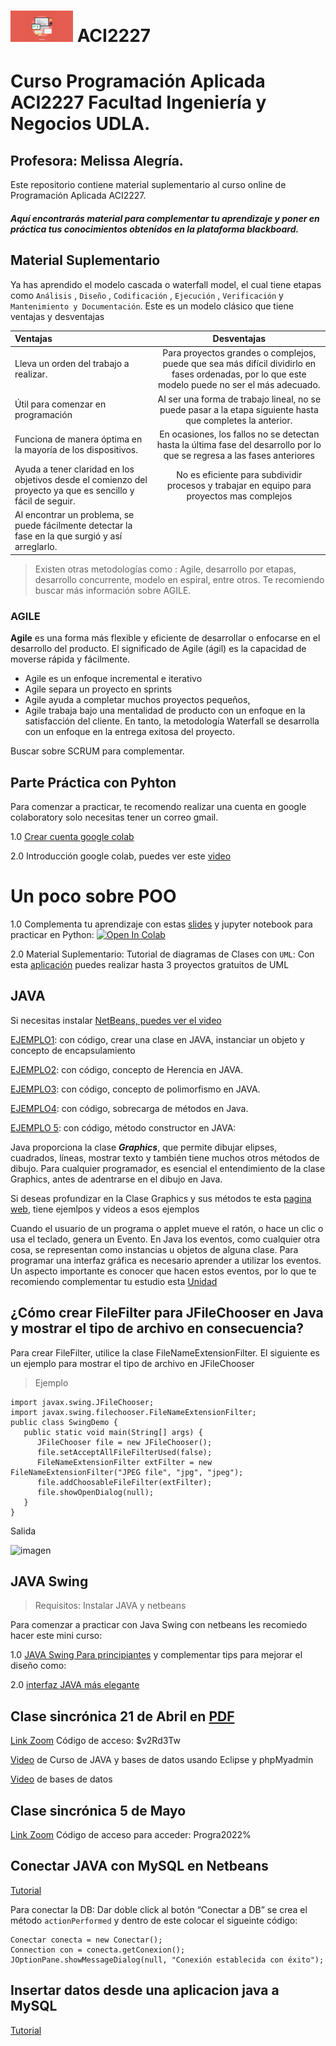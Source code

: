 # <img aling src="https://github.com/malegria01/ACI2227/blob/main/img/programacion.jpg" alt="drawing" width="100">  ACI2227  
 


# Curso Programación Aplicada ACI2227 Facultad Ingeniería y Negocios UDLA.

## Profesora: Melissa Alegría. 

Este repositorio contiene material suplementario al curso online de Programación Aplicada ACI2227.
 
##### Aquí encontrarás material para complementar tu aprendizaje y poner en práctica tus conocimientos obtenidos en la plataforma blackboard.


## Material Suplementario 

Ya has aprendido el modelo cascada o waterfall model, el cual tiene etapas como ```Análisis``` , ```Diseño``` , ```Codificación``` , ```Ejecución``` , ```Verificación``` y ```Mantenimiento y Documentación```.
Este es un modelo clásico que tiene ventajas y desventajas

| Ventajas| Desventajas         
|:--------------------|:--------------------:|
| Lleva un orden del trabajo a realizar. |  Para proyectos grandes o complejos, puede que sea más difícil dividirlo en fases ordenadas, por lo que este modelo puede no ser el más adecuado.
| Útil para comenzar en programación | Al ser una forma de trabajo lineal, no  se puede pasar a la etapa siguiente hasta que completes la anterior.
| Funciona de manera óptima en la mayoría de los dispositivos. | En ocasiones, los fallos no se detectan hasta la última fase del desarrollo por lo que  se regresa a las fases anteriores
| Ayuda a tener claridad en los objetivos desde el comienzo del proyecto ya que es sencillo y fácil de seguir. | No es eficiente para subdividir procesos y trabajar en equipo para proyectos mas complejos
|Al encontrar un problema, se puede fácilmente detectar la fase en la que surgió y así arreglarlo.


> Existen otras metodologías como : 
Agile, desarrollo por etapas, desarrollo concurrente, modelo en espiral, entre otros. Te recomiendo buscar más información sobre AGILE.

### AGILE
**Agile** es una forma más flexible y eficiente de desarrollar o enfocarse en el desarrollo del producto. El significado de Agile (ágil) es la capacidad de moverse rápida y fácilmente.

* Agile es un enfoque incremental e iterativo
* Agile separa un proyecto en sprints
* Agile ayuda a completar muchos proyectos pequeños, 
* Agile trabaja bajo una mentalidad de producto con un enfoque en la satisfacción del cliente. En tanto, la metodología Waterfall se desarrolla con un enfoque en la entrega exitosa del proyecto.

Buscar sobre SCRUM para complementar.

## Parte Práctica con Pyhton

Para comenzar a practicar, te recomendo realizar una cuenta en google colaboratory  solo necesitas tener un correo gmail. 

1.0 [Crear cuenta google colab](https://colab.research.google.com/)

2.0 Introducción google colab, puedes ver este [video](https://www.youtube.com/watch?v=8VFYs3Ot_aA)


# Un poco sobre POO

1.0 Complementa tu aprendizaje con estas [slides](https://github.com/malegria01/ACI2227/blob/main/material/Clase3.pdf) y jupyter notebook para practicar en Python:
[![Open In Colab](https://colab.research.google.com/assets/colab-badge.svg)](https://colab.research.google.com/github/malegria01/ACI222/blob/main/jupyter-notebook/Clase3-IntroduccionClasesObjetos.ipynb)

2.0 Material Suplementario: Tutorial de diagramas de Clases con `UML`: Con esta [aplicación](https://www.lucidchart.com/pages/es/tutorial-de-diagrama-de-clases-uml) puedes realizar hasta 3 proyectos gratuitos de UML


## JAVA
Si necesitas instalar [NetBeans, puedes  ver el video](https://www.youtube.com/watch?v=uQRkycWKq24)


[EJEMPLO1](https://javautodidacta.es/instanciar-un-objeto-en-java/):  con código, crear una clase en JAVA, instanciar un objeto y concepto de encapsulamiento

[EJEMPLO2](https://jarroba.com/herencia-en-la-programacion-orientada-a-objetos-ejemplo-en-java/): con código, concepto de Herencia en JAVA.


[EJEMPLO3](https://ifgeekthen.nttdata.com/es/polimorfismo-en-java-programaci%C3%B3n-orientada-objetos): con código, concepto de polimorfismo en JAVA.

[EJEMPLO4](https://javadesdecero.es/poo/sobrecarga-de-metodos/): con código, sobrecarga de métodos en Java.

[EJEMPLO 5](http://puntocomnoesunlenguaje.blogspot.com/2012/07/normal-0-21-false-false-false_103.html): con código, método constructor en JAVA:


Java proporciona la clase ***Graphics***, que permite dibujar elipses, cuadrados, líneas, mostrar texto y también tiene muchos otros métodos de dibujo. Para cualquier programador, es esencial el entendimiento de la clase Graphics, antes de adentrarse en el dibujo en Java.

Si deseas profundizar en la Clase Graphics y sus métodos te esta [pagina web](https://www.tutorialesprogramacionya.com/javaya/detalleconcepto.php?codigo=130&punto=&inicio=), tiene ejemlpos y videos a esos ejemplos


Cuando el usuario de un programa o applet mueve el ratón, o hace un clic o usa el teclado, genera un Evento. En Java los eventos, como cualquier otra cosa, se representan como instancias u objetos de alguna clase. Para programar una interfaz gráfica es necesario aprender a utilizar los eventos.
Un aspecto importante es conocer que hacen estos eventos, por lo que te recomiendo complementar tu estudio esta [Unidad](https://arquimedes.matem.unam.mx/pasados/java_profundizacion/index4.htm)


## ¿Cómo crear FileFilter para JFileChooser en Java y mostrar el tipo de archivo en consecuencia?

Para crear FileFilter, utilice la clase FileNameExtensionFilter. El siguiente es un ejemplo para mostrar el tipo de archivo en JFileChooser

>Ejemplo

```
import javax.swing.JFileChooser;
import javax.swing.filechooser.FileNameExtensionFilter;
public class SwingDemo {
   public static void main(String[] args) {
      JFileChooser file = new JFileChooser();
      file.setAcceptAllFileFilterUsed(false);
      FileNameExtensionFilter extFilter = new FileNameExtensionFilter("JPEG file", "jpg", "jpeg");
      file.addChoosableFileFilter(extFilter);
      file.showOpenDialog(null);
   }
}

```

Salida

![imagen](https://user-images.githubusercontent.com/8738096/161644808-c647794e-41ee-43a5-8bee-befe4de77821.png)



## JAVA Swing 

>Requisitos: Instalar JAVA y netbeans

Para comenzar a practicar con Java Swing con netbeans les recomiedo hacer este mini curso:

1.0 [JAVA Swing Para principiantes](https://www.youtube.com/playlist?list=PL7hvmQpR5pU2nFcquqtCWLlSIkdu4sB7G) y complementar tips para mejorar el diseño como:

2.0 [interfaz JAVA más elegante](https://www.youtube.com/watch?v=LdBl0th_U_Q)




## Clase sincrónica 21 de Abril en  [PDF](https://github.com/malegria01/ACI2227/blob/main/material/Clase21Abril.pdf) 

[Link Zoom](https://udla.zoom.us/rec/share/iu5F72sSvi0PMSS9YqYmfWtSDVCrIPABIYiM7s4xXaGmSm82X5tuYjUGaArxWt4.M8E8_GaFGnswTc1U?startTime=1650587332000)
Código de acceso: $v2Rd3Tw

[Video](https://www.youtube.com/watch?v=ZOe3WoeSQ-I&list=PL4qycS8CTHjupFAA4FaViX7X_2XwEKbmP) de Curso de JAVA y bases de datos usando Eclipse y phpMyadmin 


[Video](https://www.youtube.com/watch?v=uUdKAYl-F7g&t=1085s) de bases de datos 


## Clase sincrónica 5 de Mayo

[Link Zoom](https://udla.zoom.us/rec/share/NndW3T7VYChFG8CuvtgqiGa3D31yyCHEa2e1nDhkmx1R_GrySOfowfQX4oK00dNM.8UZBmXUS2CootkQF)
Código de acceso para acceder: Progra2022%



## Conectar JAVA con MySQL en Netbeans

[Tutorial](https://www.cablenaranja.com/como-conectar-java-con-mysql-en-netbeans/)

Para conectar la DB: Dar doble click al botón “Conectar a DB” se crea el método `actionPerformed` y dentro de este colocar el sigueinte código:

```
Conectar conecta = new Conectar();
Connection con = conecta.getConexion();
JOptionPane.showMessageDialog(null, "Conexión establecida con éxito");

```

## Insertar datos desde una aplicacion java a MySQL

[Tutorial](https://www.cablenaranja.com/como-insertar-datos-desde-una-aplicacion-java-hacia-mysql/)
